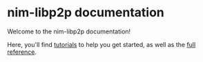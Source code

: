 # nim-libp2p documentation

Welcome to the nim-libp2p documentation!

Here, you'll find [tutorials](tutorial_1_connect.md) to help you get started, as well as 
the [full reference](https://vacp2p.github.io/nim-libp2p/master/libp2p.html).
